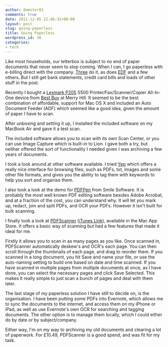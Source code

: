 ```yaml
---
author: domster83
comments: true
date: 2011-12-05 22:46:32+00:00
layout: post
slug: going-paperless
title: Going Paperless
wordpress_id: 38
categories:
- tech
---
```


Like most households, our letterbox is subject to no end of paper documents that never seem to stop coming. When I can, I go paperless with e-billing direct with the company. [Three](http://www.three.co.uk) do it, as does [EDF](http://www.edf.co.uk) and a few others. But I still get bank statements, credit card bills and loads of other stuff in the post.  




Recently I bought a [Lexmark P205](http://www.amazon.co.uk/gp/product/B002OGK698/ref=as_li_ss_tl?ie=UTF8&tag=dombarcom-21&linkCode=as2&camp=1634&creative=19450&creativeASIN=B002OGK698) S500 Printer/Fax/Scanner/Copier All-In-One device from [Best Buy](www.bestbuy.co.uk) at Merry Hill. It seemed to be the best combination of affordable, support for Mac OS X and included an Auto Document Feeder (ADF) which seemed like a good idea, given the amount of paper I have to scan.  




After unboxing and setting it up, I installed the included software on my MacBook Air and gave it a test scan.  




The included software allows you to scan with its own Scan Center, or you can use Image Capture which is built-in to Lion. I gave both a try, but neither offered the sort of functionality I needed given I was archiving a few years of documents.  




I took a look around at other software available. I tried [Yep](http://yepthat.com/yep/index.html) which offers a really nice interface for browsing files, such as PDFs, txt, images and some other file formats, and gives you the ability to tag them with keywords to help you sort and organise them.  




I also took a look at the demo for [PDFPen](smilesoftware.com/PDFpen/index.html) from Smile Software. It is probably the most well known PDF editing software besides Adobe Acrobat, and at a fraction of the cost, you can understand why. It will let you mark up, redact, join and split PDFs, and OCR your PDFs. However it isn't built for bulk scanning.  




I finally took a look at [PDFScanner](http://www.pdfscanner.com) ([iTunes Link](http://itunes.apple.com/gb/app/pdfscanner/id410968114?mt=12)), available in the Mac App Store. It offers a basic way of scanning but had a few features that made it ideal for me.  




Firstly it allows you to scan in as many pages as you like. Once scanned in, PDFScanner automatically deskew's and OCR's each page. You can then scroll through the thumbnails of each page, and drag to reorder them. If you scanned in a long document, you hit Save and name your file, or use the auto-naming setting to build one based on date and time scanned. If you have scanned in multiple pages from multiple documents at once, as I have done, you can select the necessary pages and click Save Selected. This makes it really simple to just scan a bunch of pages and deal with them later.  




The last stage of my paperless solution I have still to decide on, is the organisation. I have been putting some PDFs into Evernote, which allows me to sync the documents to the internet, and access them on my iPhone or iPad, as well as use Evernote's own OCR for searching and tagging documents. The other option is to manage them locally, which I could either do by date or by subject/company.




Either way, I'm on my way to archiving my old documents and clearing a lot of paperwork. For £10.49, PDFScanner is a good spend, and was fit for my task.
